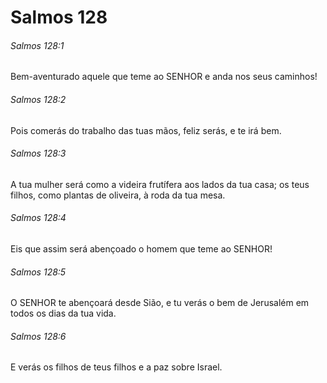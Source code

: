 # Salmos 128

###### Salmos 128:1

Bem-aventurado aquele que teme ao SENHOR e anda nos seus caminhos!

###### Salmos 128:2

Pois comerás do trabalho das tuas mãos, feliz serás, e te irá bem.

###### Salmos 128:3

A tua mulher será como a videira frutífera aos lados da tua casa; os teus filhos, como plantas de oliveira, à roda da tua mesa.

###### Salmos 128:4

Eis que assim será abençoado o homem que teme ao SENHOR!

###### Salmos 128:5

O SENHOR te abençoará desde Sião, e tu verás o bem de Jerusalém em todos os dias da tua vida.

###### Salmos 128:6

E verás os filhos de teus filhos e a paz sobre Israel.

